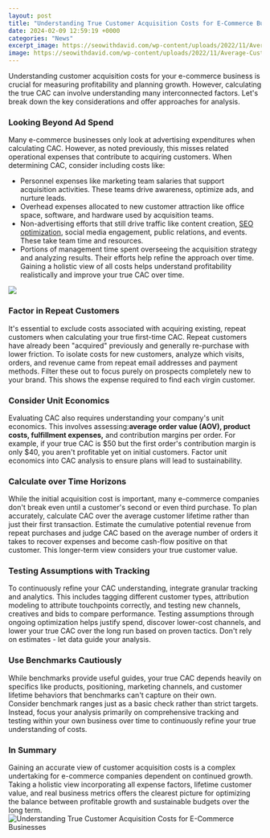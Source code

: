 ```yaml
---
layout: post
title: "Understanding True Customer Acquisition Costs for E-Commerce Businesses"
date: 2024-02-09 12:59:19 +0000
categories: "News"
excerpt_image: https://seowithdavid.com/wp-content/uploads/2022/11/Average-Customer-Acquisition-Cost-for-Ecommerce-1.jpg
image: https://seowithdavid.com/wp-content/uploads/2022/11/Average-Customer-Acquisition-Cost-for-Ecommerce-1.jpg
---
```


Understanding customer acquisition costs for your e-commerce business is crucial for measuring profitability and planning growth. However, calculating the true CAC can involve understanding many interconnected factors. Let's break down the key considerations and offer approaches for analysis.
### Looking Beyond Ad Spend
Many e-commerce businesses only look at advertising expenditures when calculating CAC. However, as noted previously, this misses related operational expenses that contribute to acquiring customers. When determining CAC, consider including costs like:
- Personnel expenses like marketing team salaries that support acquisition activities. These teams drive awareness, optimize ads, and nurture leads.
- Overhead expenses allocated to new customer attraction like office space, software, and hardware used by acquisition teams. 
- Non-advertising efforts that still drive traffic like content creation, [SEO optimization](https://store.fi.io.vn/womens-cute-duck-gift-for-mom-mother-duckling-duck-waterfowl-lovers-v-neck-t-shirt/women&), social media engagement, public relations, and events. These take team time and resources.
- Portions of management time spent overseeing the acquisition strategy and analyzing results. Their efforts help refine the approach over time.
Gaining a holistic view of all costs helps understand profitability realistically and improve your true CAC over time.

![](https://cdn.shopify.com/s/files/1/1024/1659/files/CPA_Market_Acquisition.png?v=1602708249)
### Factor in Repeat Customers 
It's essential to exclude costs associated with acquiring existing, repeat customers when calculating your true first-time CAC. Repeat customers have already been "acquired" previously and generally re-purchase with lower friction.
To isolate costs for new customers, analyze which visits, orders, and revenue came from repeat email addresses and payment methods. Filter these out to focus purely on prospects completely new to your brand. This shows the expense required to find each virgin customer.
### Consider Unit Economics
Evaluating CAC also requires understanding your company's unit economics. This involves assessing:**average order value (AOV), product costs, fulfillment expenses,** and contribution margins per order. 
For example, if your true CAC is $50 but the first order's contribution margin is only $40, you aren't profitable yet on initial customers. Factor unit economics into CAC analysis to ensure plans will lead to sustainability.
### Calculate over Time Horizons
While the initial acquisition cost is important, many e-commerce companies don't break even until a customer's second or even third purchase. To plan accurately, calculate CAC over the average customer lifetime rather than just their first transaction. 
Estimate the cumulative potential revenue from repeat purchases and judge CAC based on the average number of orders it takes to recover expenses and become cash-flow positive on that customer. This longer-term view considers your true customer value.
### Testing Assumptions with Tracking
To continuously refine your CAC understanding, integrate granular tracking and analytics. This includes tagging different customer types, attribution modeling to attribute touchpoints correctly, and testing new channels, creatives and bids to compare performance. 
Testing assumptions through ongoing optimization helps justify spend, discover lower-cost channels, and lower your true CAC over the long run based on proven tactics. Don't rely on estimates - let data guide your analysis.
### Use Benchmarks Cautiously  
While benchmarks provide useful guides, your true CAC depends heavily on specifics like products, positioning, marketing channels, and customer lifetime behaviors that benchmarks can't capture on their own.   
Consider benchmark ranges just as a basic check rather than strict targets. Instead, focus your analysis primarily on comprehensive tracking and testing within your own business over time to continuously refine your true understanding of costs.
### In Summary
Gaining an accurate view of customer acquisition costs is a complex undertaking for e-commerce companies dependent on continued growth. Taking a holistic view incorporating all expense factors, lifetime customer value, and real business metrics offers the clearest picture for optimizing the balance between profitable growth and sustainable budgets over the long term.
![Understanding True Customer Acquisition Costs for E-Commerce Businesses](https://seowithdavid.com/wp-content/uploads/2022/11/Average-Customer-Acquisition-Cost-for-Ecommerce-1.jpg)